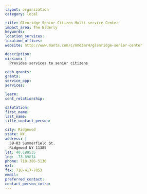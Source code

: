 ```yaml
---
layout: organization
category: local

title: Glenridge Senior Citizen Multi-service Center
impact_area: The Elderly
keywords: 
location_services: 
location_offices: 
website: http://www.manta.com/c/mmd3mr4/glenridge-senior-center

description: 
mission: |
  Provides services to senior citizens

cash_grants: 
grants: 
service_opp: 
services: 

learn: 
cont_relationship: 

salutation: 
first_name: 
last_name: 
title_contact_person: 

city: Ridgewod
state: NY
address: |
  59-03 Summerfield St.  
  Ridgewod NY 11385
lat: 40.699535
lng: -73.89814
phone: 718-386-5136
ext: 
fax: 718-417-7053
email: 
preferred_contact: 
contact_person_intro: 
---
```

